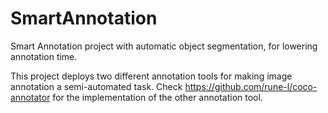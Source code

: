 # SmartAnnotation
Smart Annotation project with automatic object segmentation, for lowering annotation time.

This project deploys two different annotation tools for making image annotation a semi-automated task. 
Check https://github.com/rune-l/coco-annotator for the implementation of the other annotation tool.
